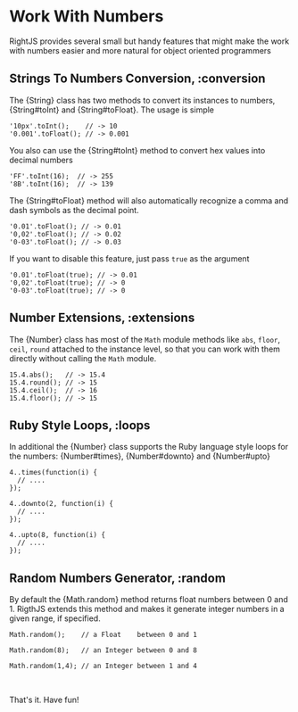 # Work With Numbers

RightJS provides several small but handy features that might make the work with numbers
easier and more natural for object oriented programmers


## Strings To Numbers Conversion, :conversion

The {String} class has two methods to convert its instances to numbers,
{String#toInt} and {String#toFloat}. The usage is simple

    '10px'.toInt();    // -> 10
    '0.001'.toFloat(); // -> 0.001

You also can use the {String#toInt} method to convert hex values into decimal numbers

    'FF'.toInt(16);  // -> 255
    '8B'.toInt(16);  // -> 139

The {String#toFloat} method will also automatically recognize a comma and dash symbols as the decimal point.

    '0.01'.toFloat(); // -> 0.01
    '0,02'.toFloat(); // -> 0.02
    '0-03'.toFloat(); // -> 0.03

If you want to disable this feature, just pass `true` as the argument

    '0.01'.toFloat(true); // -> 0.01
    '0,02'.toFloat(true); // -> 0
    '0-03'.toFloat(true); // -> 0



## Number Extensions, :extensions

The {Number} class has most of the `Math` module methods like `abs`, `floor`,
`ceil`, `round` attached to the instance level, so that you can work with them
directly without calling the `Math` module.

    15.4.abs();   // -> 15.4
    15.4.round(); // -> 15
    15.4.ceil();  // -> 16
    15.4.floor(); // -> 15


## Ruby Style Loops, :loops

In additional the {Number} class supports the Ruby language style loops for the numbers:
{Number#times}, {Number#downto} and {Number#upto}

    4..times(function(i) {
      // ....
    });
    
    4..downto(2, function(i) {
      // ....
    });
    
    4..upto(8, function(i) {
      // ....
    });


## Random Numbers Generator, :random

By default the {Math.random} method returns float numbers between 0 and 1. RigthJS extends this method
and makes it generate integer numbers in a given range, if specified.

    Math.random();    // a Float    between 0 and 1
    
    Math.random(8);   // an Integer between 0 and 8
    
    Math.random(1,4); // an Integer between 1 and 4

<p>&nbsp;</p>

That's it. Have fun!
